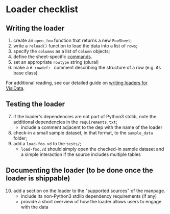 # Loader checklist

## Writing the loader

1) create an `open_foo` function that returns a new `FooSheet`;
2) write a `reload()` function to load the data into a list of `rows`;
3) specify the `columns` as a list of `Column` objects;
4) define the sheet-specific [commands](add-command.md).
5) set an appropriate `rowtype` string (plural)
6) make a `# rowdef: ` comment describing the structure of a row (e.g. its base class)

For additional reading, see our detailed guide on [writing loaders for VisiData](https://visidata.org/docs/loaders/).

## Testing the loader

7) if the loader's dependencies are not part of Python3 stdlib, note the additional dependencies in the `requirements.txt`;
    - include a comment adjacent to the dep with the name of the loader
8) check-in a small sample dataset, in that format, to the `sample_data` folder;
9) add a `load-foo.vd` to the `tests/`;
    - `load-foo.vd` should simply open the checked-in sample dataset and a simple interaction if the source includes multiple tables

## Documenting the loader (to be done once the loader is shippable)

10) add a section on the loader to the "supported sources" of the manpage.
    - include its non-Python3 stdlib dependency requirements (if any)
    - provide a short overview of how the loader allows users to engage with the data
